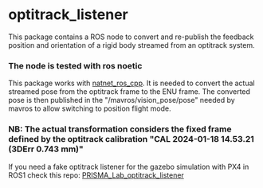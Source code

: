 # optitrack_listener
This package contains a ROS node to convert and re-publish the feedback position and orientation of a rigid body streamed from an optitrack system.

### The node is tested with ros noetic

This package works with [natnet_ros_cpp](https://github.com/PRISMA-AVL/natnet_ros_cpp.git). 
It is needed to convert the actual streamed pose from the optitrack frame to the ENU frame. 
The converted pose is then published in the "/mavros/vision_pose/pose" needed by mavros to allow switching to position flight mode.

### NB: The actual transformation considers the fixed frame defined by the optitrack calibration "CAL 2024-01-18 14.53.21 (3DErr 0.743 mm)"

If you need a fake optitrack listener for the gazebo simulation with PX4 in ROS1 check this repo: [PRISMA_Lab_optitrack_listener](https://github.com/jocacace/optitrack_listener.git)

